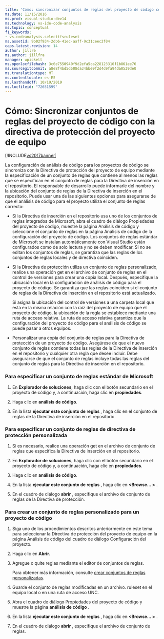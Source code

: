 ```yaml
---
title: 'Cómo: sincronizar conjuntos de reglas del proyecto de código con la Directiva de protección del proyecto de equipo | Microsoft Docs'
ms.date: 11/15/2016
ms.prod: visual-studio-dev14
ms.technology: vs-ide-code-analysis
ms.topic: conceptual
f1_keywords:
- vs.codeanalysis.selecttfsruleset
ms.assetid: 9b02f934-2db6-41ec-aaff-9c31ceec2f04
caps.latest.revision: 14
author: jillre
ms.author: jillfra
manager: wpickett
ms.openlocfilehash: 3c6e7550940f9d2efa5ca228123310f1b861ee76
ms.sourcegitcommit: a8e8f4bd5d508da34bbe9f2d4d9fa94da0539de0
ms.translationtype: MT
ms.contentlocale: es-ES
ms.lasthandoff: 10/19/2019
ms.locfileid: "72651599"
---
```

# <a name="how-to-synchronize-code-project-rule-sets-with-team-project-check-in-policy"></a>Cómo: Sincronizar conjuntos de reglas del proyecto de código con la directiva de protección del proyecto de equipo
[!INCLUDE[vs2017banner](../includes/vs2017banner.md)]

La configuración de análisis de código para los proyectos de código se sincroniza con la Directiva de protección del proyecto de equipo mediante la especificación de un conjunto de reglas que contiene al menos las reglas que se especifican en el conjunto de reglas para la Directiva de inserción en el repositorio. El responsable de desarrollo puede informarle del nombre y la ubicación del conjunto de reglas de la Directiva de inserción en el repositorio. Puede usar una de las siguientes opciones para asegurarse de que el análisis de código para el proyecto utiliza el conjunto de reglas correcto:

- Si la Directiva de inserción en el repositorio usa uno de los conjuntos de reglas integrados de Microsoft, abra el cuadro de diálogo Propiedades del proyecto de código, muestre la página Análisis de código y seleccione el conjunto de reglas en la página Análisis de código de la configuración del proyecto de código. Los conjuntos de reglas estándar de Microsoft se instalan automáticamente con Visual Studio están configurados como de solo lectura y no se deben modificar. Si no se editan los conjuntos de reglas, se garantiza que las reglas de los conjuntos de reglas locales y de directiva coinciden.

- Si la Directiva de protección utiliza un conjunto de reglas personalizado, realice una operación get en el archivo de conjunto de reglas en el control de versiones para crear una copia local. Después, especifique la ubicación local en la configuración de análisis de código para el proyecto de código. Se garantiza que las reglas coinciden si el conjunto de reglas de la Directiva de inserción en el repositorio está actualizado.

     Si asigna la ubicación del control de versiones a una carpeta local que está en la misma relación con la raíz del proyecto de equipo que el proyecto de código, la ubicación de la regla se establece mediante una ruta de acceso relativa. La ruta de acceso relativa garantiza que la configuración del proyecto de código para el análisis de código se puede pasar a otros equipos.

- Personalizar una copia del conjunto de reglas para la Directiva de protección de un proyecto de código. Asegúrese de que el nuevo conjunto de reglas contiene todas las reglas de la Directiva de inserción en el repositorio y cualquier otra regla que desee incluir. Debe asegurarse de que el conjunto de reglas incluye todas las reglas del conjunto de reglas para la Directiva de inserción en el repositorio.

### <a name="to-specify-a-microsoft-standard-rule-set"></a>Para especificar un conjunto de reglas estándar de Microsoft

1. En **Explorador de soluciones**, haga clic con el botón secundario en el proyecto de código y, a continuación, haga clic en **propiedades**.

2. Haga clic en **análisis de código**.

3. En la lista **ejecutar este conjunto de reglas** , haga clic en el conjunto de reglas de la Directiva de inserción en el repositorio.

### <a name="to-specify-a-custom-check-in-policy-rule-set"></a>Para especificar un conjunto de reglas de directiva de protección personalizada

1. Si es necesario, realice una operación get en el archivo de conjunto de reglas que especifica la Directiva de inserción en el repositorio.

2. En **Explorador de soluciones**, haga clic con el botón secundario en el proyecto de código y, a continuación, haga clic en **propiedades**.

3. Haga clic en **análisis de código**.

4. En la lista **ejecutar este conjunto de reglas** , haga clic en **\<Browse... >** .

5. En el cuadro de diálogo **abrir** , especifique el archivo de conjunto de reglas de la Directiva de protección.

### <a name="to-create-a-custom-rule-set-for-a-code-project"></a>Para crear un conjunto de reglas personalizado para un proyecto de código

1. Siga uno de los procedimientos descritos anteriormente en este tema para seleccionar la Directiva de protección del proyecto de equipo en la página Análisis de código del cuadro de diálogo Configuración del proyecto.

2. Haga clic en **Abrir**.

3. Agregue o quite reglas mediante el editor de conjuntos de reglas.

     Para obtener más información, consulte [crear conjuntos de reglas personalizadas](../code-quality/creating-custom-code-analysis-rule-sets.md).

4. Guarde el conjunto de reglas modificadas en un archivo. ruleset en el equipo local o en una ruta de acceso UNC.

5. Abra el cuadro de diálogo Propiedades del proyecto de código y muestre la página **análisis de código** .

6. En la lista **ejecutar este conjunto de reglas** , haga clic en **\<Browse... >** .

7. En el cuadro de diálogo **abrir** , especifique el archivo de conjunto de reglas.
